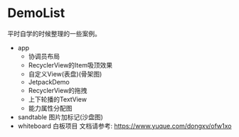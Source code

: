 # DemoList
平时自学的时候整理的一些案例。
* app
  * 协调员布局
  * RecyclerView的Item吸顶效果
  * 自定义View(表盘)(骨架图)
  * JetpackDemo
  * RecyclerView的拖拽
  * 上下轮播的TextView
  * 能力属性分配图
* sandtable   图片加标记(沙盘图)
* whiteboard  白板项目
文档请参考: https://www.yuque.com/dongxv/ofw1xo